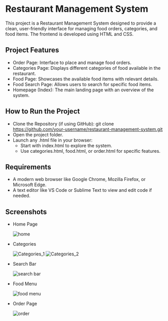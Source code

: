 # **Restaurant Management System**
This project is a Restaurant Management System designed to provide a clean, user-friendly interface for managing food orders, categories, and food items. The frontend is developed using HTML and CSS.

## **Project Features**
- Order Page: Interface to place and manage food orders.
- Categories Page: Displays different categories of food available in the restaurant.
- Food Page: Showcases the available food items with relevant details.
- Food Search Page: Allows users to search for specific food items.
- Homepage (Index): The main landing page with an overview of the system.

## **How to Run the Project**
- Clone the Repository (if using GitHub):
  git clone https://github.com/your-username/restaurant-management-system.git
- Open the project folder.
- Launch any .html file in your browser:
    + Start with index.html to explore the system.
    + Use categories.html, food.html, or order.html for specific features.
 
## **Requirements**
- A modern web browser like Google Chrome, Mozilla Firefox, or Microsoft Edge.
- A text editor like VS Code or Sublime Text to view and edit code if needed.
  
## **Screenshots**
- Home Page




  ![home](https://github.com/user-attachments/assets/4871845f-2157-403b-90c9-0d372d0fadf5)

- Categories

  
  ![Categories_1](https://github.com/user-attachments/assets/f5439a84-ba14-4d7e-ac8d-892925f9180a)
  ![Categories_2](https://github.com/user-attachments/assets/cef295b0-f8ce-4d46-be5e-1bd3f9d971c6)

- Search Bar
  

  ![search bar](https://github.com/user-attachments/assets/4d038bfa-5b08-45fa-9a83-5d1942cb281f)

- Food Menu
  
  
  ![food menu](https://github.com/user-attachments/assets/d01f8ee3-a055-4683-893a-bf24c1d1cf99)

- Order Page
  
  ![order](https://github.com/user-attachments/assets/591153f6-7278-4493-9a18-cb1cda08ab00)

